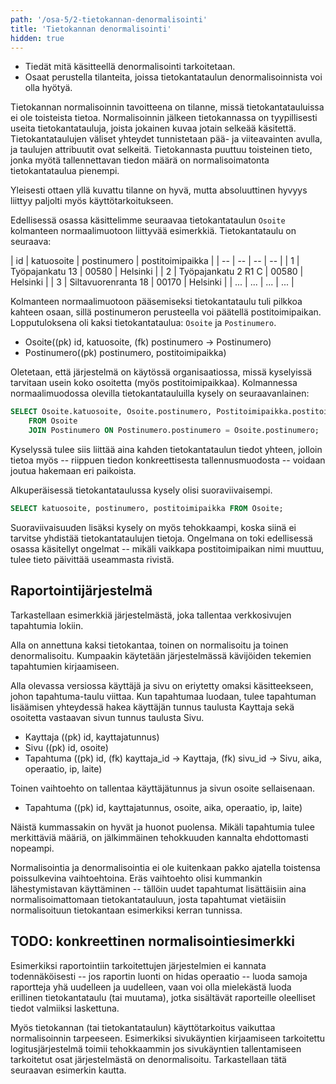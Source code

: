```yaml
---
path: '/osa-5/2-tietokannan-denormalisointi'
title: 'Tietokannan denormalisointi'
hidden: true
---
```



<text-box variant='learningObjectives' name='Oppimistavoitteet'>

- Tiedät mitä käsitteellä denormalisointi tarkoitetaan.
- Osaat perustella tilanteita, joissa tietokantataulun denormalisoinnista voi olla hyötyä.

</text-box>


Tietokannan normalisoinnin tavoitteena on tilanne, missä tietokantatauluissa ei ole toisteista tietoa. Normalisoinnin jälkeen tietokannassa on tyypillisesti useita tietokantatauluja, joista jokainen kuvaa jotain selkeää käsitettä. Tietokantataulujen väliset yhteydet tunnistetaan pää- ja viiteavainten avulla, ja taulujen attribuutit ovat selkeitä. Tietokannasta puuttuu toisteinen tieto, jonka myötä tallennettavan tiedon määrä on normalisoimatonta tietokantataulua pienempi.

Yleisesti ottaen yllä kuvattu tilanne on hyvä, mutta absoluuttinen hyvyys liittyy paljolti myös käyttötarkoitukseen.

Edellisessä osassa käsittelimme seuraavaa tietokantataulun `Osoite` kolmanteen normaalimuotoon liittyvää esimerkkiä. Tietokantataulu on seuraava:

| id  | katuosoite           | postinumero  | postitoimipaikka  |
| --  | --                   | --           | --                |
| 1   | Työpajankatu 13      | 00580        | Helsinki          |
| 2   | Työpajankatu 2 R1 C  | 00580        | Helsinki          |
| 3   | Siltavuorenranta 18  | 00170        | Helsinki          |
| ... | ...                  | ...          | ...               |

Kolmanteen normaalimuotoon pääsemiseksi tietokantataulu tuli pilkkoa kahteen osaan, sillä postinumeron perusteella voi päätellä postitoimipaikan. Lopputuloksena oli kaksi tietokantataulua: `Osoite` ja `Postinumero`.

- Osoite((pk) id, katuosoite, (fk) postinumero -&gt; Postinumero)
- Postinumero((pk) postinumero, postitoimipaikka)

Oletetaan, että järjestelmä on käytössä organisaatiossa, missä kyselyissä tarvitaan usein koko osoitetta (myös postitoimipaikkaa). Kolmannessa normaalimuodossa olevilla tietokantatauluilla kysely on seuraavanlainen:

```sql
SELECT Osoite.katuosoite, Osoite.postinumero, Postitoimipaikka.postitoimipaikka
    FROM Osoite
    JOIN Postinumero ON Postinumero.postinumero = Osoite.postinumero;
```

Kyselyssä tulee siis liittää aina kahden tietokantataulun tiedot yhteen, jolloin tietoa myös -- riippuen tiedon konkreettisesta tallennusmuodosta -- voidaan joutua hakemaan eri paikoista.

Alkuperäisessä tietokantataulussa kysely olisi suoraviivaisempi.

```sql
SELECT katuosoite, postinumero, postitoimipaikka FROM Osoite;
```

Suoraviivaisuuden lisäksi kysely on myös tehokkaampi, koska siinä ei tarvitse yhdistää tietokantataulujen tietoja. Ongelmana on toki edellisessä osassa käsitellyt ongelmat -- mikäli vaikkapa postitoimipaikan nimi muuttuu, tulee tieto päivittää useammasta rivistä.

## Raportointijärjestelmä

Tarkastellaan esimerkkiä järjestelmästä, joka tallentaa verkkosivujen tapahtumia lokiin.

Alla on annettuna kaksi tietokantaa, toinen on normalisoitu ja toinen denormalisoitu. Kumpaakin käytetään järjestelmässä kävijöiden tekemien tapahtumien kirjaamiseen.

Alla olevassa versiossa käyttäjä ja sivu on eriytetty omaksi käsitteekseen, johon tapahtuma-taulu viittaa. Kun tapahtumaa luodaan, tulee tapahtuman lisäämisen yhteydessä hakea käyttäjän tunnus taulusta Kayttaja sekä osoitetta vastaavan sivun tunnus taulusta Sivu.

- Kayttaja ((pk) id, kayttajatunnus)
- Sivu ((pk) id, osoite)
- Tapahtuma ((pk) id, (fk) kayttaja\_id -&gt; Kayttaja, (fk) sivu\_id -&gt; Sivu, aika, operaatio, ip, laite)

Toinen vaihtoehto on tallentaa käyttäjätunnus ja sivun osoite sellaisenaan.

- Tapahtuma ((pk) id, kayttajatunnus, osoite, aika, operaatio, ip, laite)

Näistä kummassakin on hyvät ja huonot puolensa. Mikäli tapahtumia tulee merkittäviä määriä, on jälkimmäinen tehokkuuden kannalta ehdottomasti nopeampi.

Normalisointia ja denormalisointia ei ole kuitenkaan pakko ajatella toistensa poissulkevina vaihtoehtoina. Eräs vaihtoehto olisi kummankin lähestymistavan käyttäminen -- tällöin uudet tapahtumat lisättäisiin aina normalisoimattomaan tietokantatauluun, josta tapahtumat vietäisiin normalisoituun tietokantaan esimerkiksi kerran tunnissa.


## TODO: konkreettinen normalisointiesimerkki

Esimerkiksi raportointiin tarkoitettujen järjestelmien ei kannata todennäköisesti -- jos raportin luonti on hidas operaatio -- luoda samoja raportteja yhä uudelleen ja uudelleen, vaan voi olla mielekästä luoda erillinen tietokantataulu (tai muutama), jotka sisältävät raporteille oleelliset tiedot valmiiksi laskettuna.

Myös tietokannan (tai tietokantataulun) käyttötarkoitus vaikuttaa normalisoinnin tarpeeseen. Esimerkiksi sivukäyntien kirjaamiseen tarkoitettu logitusjärjestelmä toimii tehokkaammin jos sivukäyntien tallentamiseen tarkoitetut osat järjestelmästä on denormalisoitu. Tarkastellaan tätä seuraavan esimerkin kautta.
